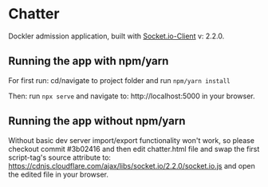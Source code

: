 # Chatter

Dockler admission application, built with [Socket.io-Client](https://socket.io/) v: 2.2.0.

## Running the app with npm/yarn

For first run: cd/navigate to project folder and run ```npm/yarn install```

Then: run ```npx serve``` and navigate to: http://localhost:5000 in your browser.

## Running the app without npm/yarn
Without basic dev server import/export functionality won't work, so please checkout commit #3b02416 and then
edit chatter.html file and swap the first script-tag's source attribute to: https://cdnjs.cloudflare.com/ajax/libs/socket.io/2.2.0/socket.io.js
and open the edited file in your browser.
